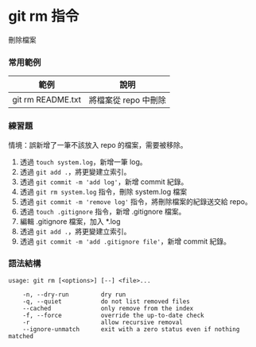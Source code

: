 # git rm 指令

刪除檔案
### 常用範例

| 範例                | 說明            |
|-------------------|---------------|
| git rm README.txt | 將檔案從 repo 中刪除 |

### 練習題

情境：誤新增了一筆不該放入 repo 的檔案，需要被移除。

1. 透過 `touch system.log`，新增一筆 log。
1. 透過 `git add .`，將更變建立索引。
1. 透過 `git commit -m 'add log'`，新增 commit 紀錄。
1. 透過 `git rm system.log` 指令，刪除 system.log 檔案
1. 透過 `git commit -m 'remove log'` 指令，將刪除檔案的紀錄送交給 repo。
1. 透過 `touch .gitignore` 指令，新增 .gitignore 檔案。
1. 編輯 .gitignore 檔案，加入 *.log
1. 透過 `git add .`，將更變建立索引。
1. 透過 `git commit -m 'add .gitignore file'`，新增 commit 紀錄。

<!-- 
解答

touch system.log
git add .
git commit -m 'add log'
git rm system.log
git commit -m 'remove log'
touch .gitignore

git add . && git commit -m 'add .gitignore file'
-->

### 語法結構

```
usage: git rm [<options>] [--] <file>...

    -n, --dry-run         dry run
    -q, --quiet           do not list removed files
    --cached              only remove from the index
    -f, --force           override the up-to-date check
    -r                    allow recursive removal
    --ignore-unmatch      exit with a zero status even if nothing matched
```